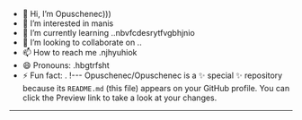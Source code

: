 - 👋 Hi, I’m Opuschenec)))
- 👀 I’m interested in manis
- 🌱 I’m currently learning ..nbvfcdesrytfvgbhjnio
- 💞️ I’m looking to collaborate on ..
- 📫 How to reach me .njhyuhiok
- 😄 Pronouns: .hbgtrfsht
- ⚡ Fun fact: .
!---
Opuschenec/Opuschenec is a ✨ special ✨ repository because its `README.md` (this file) appears on your GitHub profile.
You can click the Preview link to take a look at your changes.
---

